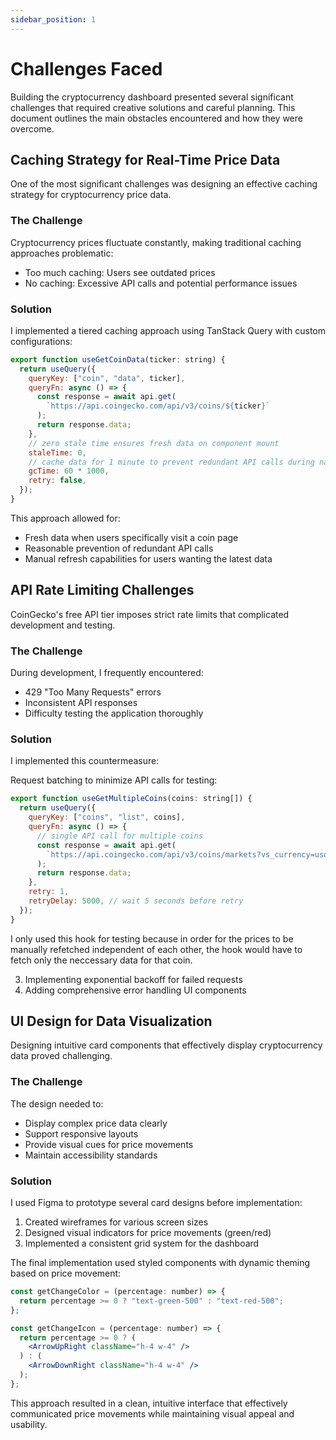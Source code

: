 ```yaml
---
sidebar_position: 1
---
```


# Challenges Faced

Building the cryptocurrency dashboard presented several significant challenges that required creative solutions and careful planning. This document outlines the main obstacles encountered and how they were overcome.

## Caching Strategy for Real-Time Price Data

One of the most significant challenges was designing an effective caching strategy for cryptocurrency price data.

### The Challenge

Cryptocurrency prices fluctuate constantly, making traditional caching approaches problematic:

- Too much caching: Users see outdated prices
- No caching: Excessive API calls and potential performance issues

### Solution

I implemented a tiered caching approach using TanStack Query with custom configurations:

```jsx
export function useGetCoinData(ticker: string) {
  return useQuery({
    queryKey: ["coin", "data", ticker],
    queryFn: async () => {
      const response = await api.get(
        `https://api.coingecko.com/api/v3/coins/${ticker}`
      );
      return response.data;
    },
    // zero stale time ensures fresh data on component mount
    staleTime: 0,
    // cache data for 1 minute to prevent redundant API calls during navigation
    gcTime: 60 * 1000,
    retry: false,
  });
}
```

This approach allowed for:
- Fresh data when users specifically visit a coin page
- Reasonable prevention of redundant API calls
- Manual refresh capabilities for users wanting the latest data

## API Rate Limiting Challenges

CoinGecko's free API tier imposes strict rate limits that complicated development and testing.

### The Challenge

During development, I frequently encountered:
- 429 "Too Many Requests" errors
- Inconsistent API responses
- Difficulty testing the application thoroughly

### Solution

I implemented this countermeasure:

Request batching to minimize API calls for testing:

```jsx
export function useGetMultipleCoins(coins: string[]) {
  return useQuery({
    queryKey: ["coins", "list", coins],
    queryFn: async () => {
      // single API call for multiple coins
      const response = await api.get(
        `https://api.coingecko.com/api/v3/coins/markets?vs_currency=usd&ids=${coins.join(',')}`
      );
      return response.data;
    },
    retry: 1,
    retryDelay: 5000, // wait 5 seconds before retry
  });
}
```
I only used this hook for testing because in order for the prices to be manually refetched independent of each other, the hook would have to fetch only the neccessary data for that coin.

3. Implementing exponential backoff for failed requests
4. Adding comprehensive error handling UI components

## UI Design for Data Visualization

Designing intuitive card components that effectively display cryptocurrency data proved challenging.

### The Challenge

The design needed to:
- Display complex price data clearly
- Support responsive layouts
- Provide visual cues for price movements
- Maintain accessibility standards

### Solution

I used Figma to prototype several card designs before implementation:

1. Created wireframes for various screen sizes
2. Designed visual indicators for price movements (green/red)
3. Implemented a consistent grid system for the dashboard

The final implementation used styled components with dynamic theming based on price movement:

```jsx
const getChangeColor = (percentage: number) => {
  return percentage >= 0 ? "text-green-500" : "text-red-500";
};

const getChangeIcon = (percentage: number) => {
  return percentage >= 0 ? (
    <ArrowUpRight className="h-4 w-4" />
  ) : (
    <ArrowDownRight className="h-4 w-4" />
  );
};
```

This approach resulted in a clean, intuitive interface that effectively communicated price movements while maintaining visual appeal and usability.

